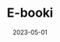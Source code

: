 ---
date: 2023-05-01
published: true
priority: 3
title: "E-booki"
tags: graphic+design editorial+design book+cover
thumbnail: "/design/ebooki/grafiki-ebooki-kwadraty-2.webp"
time_period:
page: design

content_layout:

   

  - section_layout: 2col
    columns:
      - type: image
        description:
        url: "/design/ebooki/grafiki-ebooki-kwadraty-2.webp"
        width:
        height:


      - type: text
        content: | 
            # E-booki <br><br>
            

  - section_layout: 1col
    columns:
      - type: image-gallery-rectangle
        id: galllery-5
        images:
          - '/design/ebooki/astrafox4.png'
          - '/design/ebooki/astrafox5.png'
          - '/design/ebooki/astrafox6.png' 

  - section_layout: 1col
    columns:
      - type: image-gallery-rectangle
        id: galllery-1


        images:
          - '/design/ebooki/amodit1.png'
          - '/design/ebooki/amodit2.png'
          - '/design/ebooki/amodit3.png'
  

  - section_layout: 1col
    columns:
      - type: image-gallery-rectangle
        id: galllery-4
        images:
          - '/design/ebooki/astrafox1.png'
          - '/design/ebooki/astrafox2.png'
          - '/design/ebooki/astrafox3.png'

  - section_layout: 1col
    columns:
      - type: image-gallery-rectangle
        id: galllery-2
        images:
          - '/design/ebooki/astrafox7.png'
          - '/design/ebooki/astrafox8.png'
          - '/design/ebooki/astrafox9.png'    

  - section_layout: 1col
    columns:
      - type: image-gallery-rectangle
        id: galllery-3
        images:
          - '/design/ebooki/amodit4.png'
          - '/design/ebooki/amodit5.png'
          - '/design/ebooki/amodit6.png'   

           


---